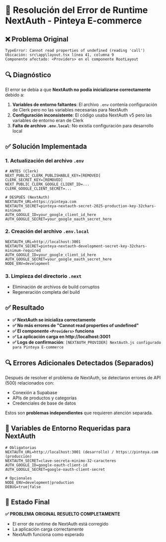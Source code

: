 # 🔧 Resolución del Error de Runtime NextAuth - Pinteya E-commerce

## ❌ Problema Original

```
TypeError: Cannot read properties of undefined (reading 'call')
Ubicación: src\app\layout.tsx línea 41, columna 9
Componente afectado: <Providers> en el componente RootLayout
```

## 🔍 Diagnóstico

El error se debía a que **NextAuth no podía inicializarse correctamente** debido a:

1. **Variables de entorno faltantes**: El archivo `.env` contenía configuración de Clerk pero no las variables necesarias para NextAuth
2. **Configuración inconsistente**: El código usaba NextAuth v5 pero las variables de entorno eran de Clerk
3. **Falta de archivo `.env.local`**: No existía configuración para desarrollo local

## ✅ Solución Implementada

### 1. Actualización del archivo `.env`

```env
# ANTES (Clerk)
NEXT_PUBLIC_CLERK_PUBLISHABLE_KEY=[REMOVED]
CLERK_SECRET_KEY=[REMOVED]
NEXT_PUBLIC_CLERK_GOOGLE_CLIENT_ID=...
CLERK_GOOGLE_CLIENT_SECRET=...

# DESPUÉS (NextAuth)
NEXTAUTH_URL=https://pinteya.com
NEXTAUTH_SECRET=pinteya-nextauth-secret-2025-production-key-32chars-minimum
AUTH_GOOGLE_ID=your_google_client_id_here
AUTH_GOOGLE_SECRET=your_google_oauth_secret_here
```

### 2. Creación del archivo `.env.local`

```env
NEXTAUTH_URL=http://localhost:3001
NEXTAUTH_SECRET=pinteya-nextauth-development-secret-key-32chars-minimum-required
AUTH_GOOGLE_ID=your_google_client_id_here
AUTH_GOOGLE_SECRET=your_google_oauth_secret_here
NODE_ENV=development
```

### 3. Limpieza del directorio `.next`

- Eliminación de archivos de build corruptos
- Regeneración completa del build

## ✅ Resultado

- **✅ NextAuth se inicializa correctamente**
- **✅ No más errores de "Cannot read properties of undefined"**
- **✅ El componente `<Providers>` funciona**
- **✅ La aplicación carga en http://localhost:3001**
- **✅ Logs de confirmación**: `[NEXTAUTH_PROVIDER] NextAuth.js configurado para Pinteya E-commerce`

## 🔍 Errores Adicionales Detectados (Separados)

Después de resolver el problema de NextAuth, se detectaron errores de API (500) relacionados con:

- Conexión a Supabase
- APIs de productos y categorías
- Credenciales de base de datos

Estos son **problemas independientes** que requieren atención separada.

## 📝 Variables de Entorno Requeridas para NextAuth

```env
# Obligatorias
NEXTAUTH_URL=http://localhost:3001 (desarrollo) / https://pinteya.com (producción)
NEXTAUTH_SECRET=clave-secreta-minimo-32-caracteres
AUTH_GOOGLE_ID=google-oauth-client-id
AUTH_GOOGLE_SECRET=google-oauth-client-secret

# Opcionales
NODE_ENV=development|production
DEBUG=true|false
```

## 🎯 Estado Final

**✅ PROBLEMA ORIGINAL RESUELTO COMPLETAMENTE**

- El error de runtime de NextAuth está corregido
- La aplicación carga correctamente
- NextAuth funciona como esperado
